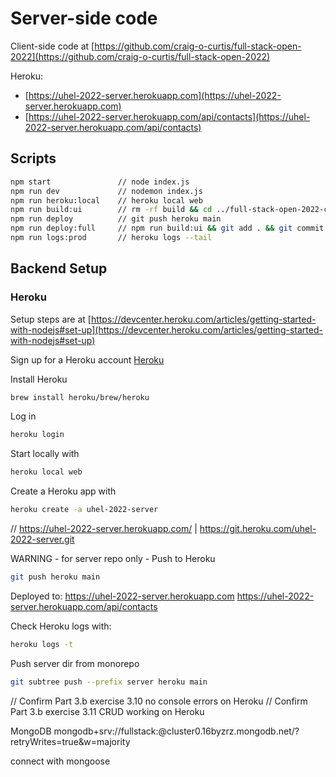 # Server-side code

Client-side code at [https://github.com/craig-o-curtis/full-stack-open-2022](https://github.com/craig-o-curtis/full-stack-open-2022)

Heroku:

- [https://uhel-2022-server.herokuapp.com](https://uhel-2022-server.herokuapp.com)
- [https://uhel-2022-server.herokuapp.com/api/contacts](https://uhel-2022-server.herokuapp.com/api/contacts)

## Scripts

```bash
npm start               // node index.js
npm run dev             // nodemon index.js
npm run heroku:local    // heroku local web
npm run build:ui        // rm -rf build && cd ../full-stack-open-2022-client/ && npm run build && cp -r build ../full-stack-open-2022-server
npm run deploy          // git push heroku main
npm run deploy:full     // npm run build:ui && git add . && git commit -m uibuild && npm run deploy
npm run logs:prod       // heroku logs --tail
```

## Backend Setup

### Heroku

Setup steps are at [https://devcenter.heroku.com/articles/getting-started-with-nodejs#set-up](https://devcenter.heroku.com/articles/getting-started-with-nodejs#set-up)

Sign up for a Heroku account [Heroku](https://devcenter.heroku.com/)

Install Heroku

```bash
brew install heroku/brew/heroku
```

Log in

```bash
heroku login
```

Start locally with

```bash
heroku local web
```

Create a Heroku app with

```bash
heroku create -a uhel-2022-server
```

// https://uhel-2022-server.herokuapp.com/ | https://git.heroku.com/uhel-2022-server.git

WARNING - for server repo only - Push to Heroku

```bash
git push heroku main
```

Deployed to:
https://uhel-2022-server.herokuapp.com
https://uhel-2022-server.herokuapp.com/api/contacts

Check Heroku logs with:

```bash
heroku logs -t
```

Push server dir from monorepo

```bash
git subtree push --prefix server heroku main
```

// Confirm Part 3.b exercise 3.10 no console errors on Heroku
// Confirm Part 3.b exercise 3.11 CRUD working on Heroku

MongoDB
mongodb+srv://fullstack:<password>@cluster0.16byzrz.mongodb.net/?retryWrites=true&w=majority

connect with mongoose